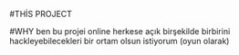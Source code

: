 #THİS PROJECT


#WHY
ben bu projei online herkese açık birşekilde birbirini hackleyebilecekleri bir ortam olsun istiyorum (oyun olarak)
